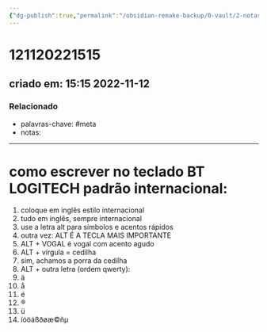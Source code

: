```yaml
---
{"dg-publish":true,"permalink":"/obsidian-remake-backup/0-vault/2-notas-permanentes/como-escrever-no-teclado-bt-logitech-padrao-internacional/","tags":["permanente","meta"],"dgHomeLink":true,"dgShowLocalGraph":true,"dgShowFileTree":true,"dgEnableSearch":true,"noteIcon":""}
---
```


# 121120221515
## criado em: 15:15 2022-11-12

### Relacionado
- palavras-chave: #meta 
- notas: 
---
# como escrever no teclado BT LOGITECH padrão internacional:
1. coloque em inglês estilo internacional
2. tudo em inglês, sempre internacional
3. use a letra alt para símbolos e acentos rápidos
4. outra vez: ALT É A TECLA MAIS IMPORTANTE
5. ALT + VOGAL é vogal com acento agudo
6. ALT + vírgula = cedilha
7. sim, achamos a porra da cedilha
8. ALT + outra letra (ordem qwerty):
9. ä
10. å
11. é
12. ®
13. ü
14. íóöáßðøæ©ñµ

